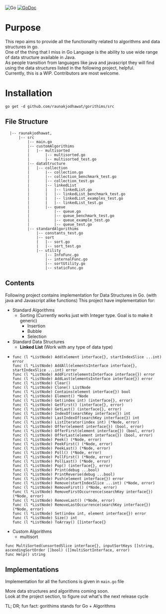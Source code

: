 ![Go](https://travis-ci.org/raunakjodhawat/gorithims.svg?branch=master)
[![GoDoc](https://godoc.org/github.com/raunakjodhawat/multisort?status.svg)](https://pkg.go.dev/mod/github.com/raunakjodhawat/gorithims?tab=overview)

# Purpose
This repo aims to provide all the functionality related to algorithms and data structures in go.   
One of the thing that I miss in Go Language is the ability to use wide range of data structure available in Java.  
As people transition from languages like java and javascript they will find using the data structures listed in the following project, helpful.  
Currently, this is a WIP. Contributors are most welcome.  

# Installation
```
go get -d github.com/raunakjodhawat/gorithims/src
```

## File Structure
```
  |-- raunakjodhawat,
      |-- src
          |-- main.go
          |-- customAlgorithims
          |   |-- multisorted
          |       |-- multisorted.go
          |       |-- multisorted_test.go
          |-- dataStructure
          |   |-- collection
          |       |-- collection.go
          |       |-- collection_benchmark_test.go
          |       |-- collection_test.go
          |       |-- linkedList
          |       |   |-- linkedList.go
          |       |   |-- linkedList_benchmark_test.go
          |       |   |-- linkedList_examples_test.go
          |       |   |-- linkedList_test.go
          |       |-- queue
          |           |-- queue.go
          |           |-- queue_benchmark_test.go
          |           |-- queue_example_test.go
          |           |-- queue_test.go
          |-- standardAlgorithims
              |-- constants_test.go
              |-- sort
              |   |-- sort.go
              |   |-- sort_test.go
              |-- utility
                  |-- InfoFunc.go
                  |-- internalFunc.go
                  |-- sortUtility.go
                  |-- staticFunc.go
```

## Contents
Following project contains implementation for Data Structures in Go. (with java and Javascript alike functions)
This project have implementation for:
- Standard Algorithms
    - Sorting (Currently works just with Integer type. Goal is to make it generic)
        - Insertion
        - Bubble
        - Selection
- Standard Data Structures
    - **Linked List** (Work with any type of data type)
-     func (l *ListNode) Add(element interface{}, startIndexSlice ...int) error
      func (l *ListNode) AddAll(elementsInterface interface{}, startIndexSlice ...int) error
      func (l *ListNode) AddFirst(elementsInterface interface{}) error
      func (l *ListNode) AddLast(elementsInterface interface{}) error
      func (l *ListNode) Clear()
      func (l *ListNode) Clone() ListNode
      func (l *ListNode) Contains(element interface{}) bool
      func (l *ListNode) Element() *Node
      func (l *ListNode) Get(index int) (interface{}, error)
      func (l *ListNode) GetFirst() (interface{}, error)
      func (l *ListNode) GetLast() (interface{}, error)
      func (l *ListNode) IndexOf(searchKey interface{}) int
      func (l *ListNode) LastIndexOf(searchKey interface{}) int
      func (l *ListNode) ListIterator(index int) (*Node, error)
      func (l *ListNode) Offer(element interface{}) (bool, error)
      func (l *ListNode) OfferFirst(element interface{}) (bool, error)
      func (l *ListNode) OfferLast(element interface{}) (bool, error)
      func (l *ListNode) Peek() (*Node, error)
      func (l *ListNode) PeekFirst() (*Node, error)
      func (l *ListNode) PeekLast() (*Node, error)
      func (l *ListNode) Poll() (*Node, error)
      func (l *ListNode) PollFirst() (*Node, error)
      func (l *ListNode) PollLast() (*Node, error)
      func (l *ListNode) Pop() (interface{}, error)
      func (l *ListNode) Print(debug ...bool)
      func (l *ListNode) PrintReverse(debug ...bool)
      func (l *ListNode) Push(element interface{}) error
      func (l *ListNode) Remove(startIndexSlice ...int) (*Node, error)
      func (l *ListNode) RemoveFirst() (*Node, error)
      func (l *ListNode) RemoveFirstOccurrence(searchKey interface{}) (*Node, error)
      func (l *ListNode) RemoveLast() (*Node, error)
      func (l *ListNode) RemoveLastOccurrence(searchKey interface{}) (*Node, error)
      func (l *ListNode) Set(index int, element interface{}) error
      func (l *ListNode) Size() int
      func (l *ListNode) ToArray() []interface{}

- Custom Algorithms
    - multisort  
```cassandraql
func MultiSorted(unsortedSlice interface{}, inputSortKeys []string, ascendingSortOrder []bool) ([]multiSortInterface, error)
func Help() string
```
## Implementations
Implementation for all the functions is given in `main.go` file
 
More data structures and algorithms coming soon.  
Look at the project section, to figure out what's the next release cycle

TL; DR; fun fact: gorithims stands for Go + Algorithms 
